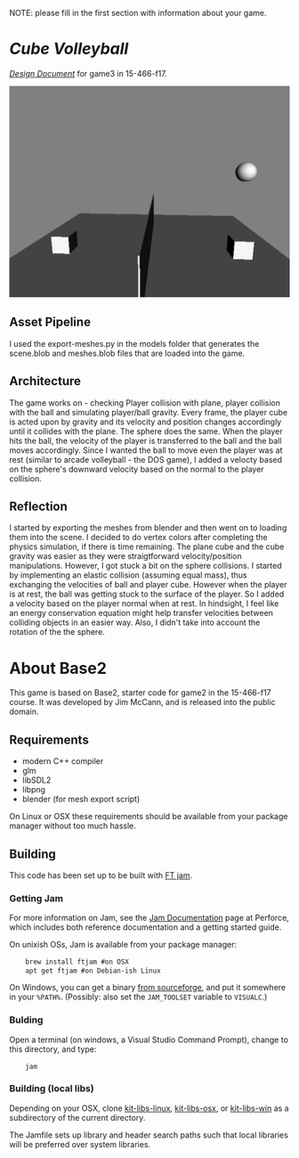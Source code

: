 NOTE: please fill in the first section with information about your game.

# *Cube Volleyball*

[*Design Document*](http://graphics.cs.cmu.edu/courses/15-466-f17/game3-designs/rmukunda/) for game3 in 15-466-f17.

![Screenshot](cube_volleyball.png)

## Asset Pipeline

I used the export-meshes.py in the models folder that generates the scene.blob and meshes.blob files that are loaded into the game.

## Architecture

The game works on - checking Player collision with plane, player collision with the ball and simulating player/ball gravity. Every frame, the player cube is acted upon by gravity and its velocity and position changes accordingly until it collides with the plane. The sphere does the same. When the player hits the ball, the velocity of the player is transferred to the ball and the ball moves accordingly. Since I wanted the ball to move even the player was at rest (similar to arcade volleyball - the DOS game), I added a velocty based on the sphere's downward velocity based on the normal to the player collision.        

## Reflection

I started by exporting the meshes from blender and then went on to loading them into the scene. I decided to do vertex colors after completing the physics simulation, if there is time remaining. The plane cube and the cube gravity was easier as they were straigtforward velocity/position manipulations. However, I got stuck a bit on the sphere collisions. I started by implementing an elastic collision (assuming equal mass), thus exchanging the velocities of ball and player cube. However when the player is at rest, the ball was getting stuck to the surface of the player. So I added a velocity based on the player normal when at rest. In hindsight, I feel like an energy conservation equation might help transfer velocities between colliding objects in an easier way. Also, I didn't take into account the rotation of the the sphere.


# About Base2

This game is based on Base2, starter code for game2 in the 15-466-f17 course. It was developed by Jim McCann, and is released into the public domain.

## Requirements

 - modern C++ compiler
 - glm
 - libSDL2
 - libpng
 - blender (for mesh export script)

On Linux or OSX these requirements should be available from your package manager without too much hassle.

## Building

This code has been set up to be built with [FT jam](https://www.freetype.org/jam/).

### Getting Jam

For more information on Jam, see the [Jam Documentation](https://www.perforce.com/documentation/jam-documentation) page at Perforce, which includes both reference documentation and a getting started guide.

On unixish OSs, Jam is available from your package manager:
```
	brew install ftjam #on OSX
	apt get ftjam #on Debian-ish Linux
```

On Windows, you can get a binary [from sourceforge](https://sourceforge.net/projects/freetype/files/ftjam/2.5.2/ftjam-2.5.2-win32.zip/download),
and put it somewhere in your `%PATH%`.
(Possibly: also set the `JAM_TOOLSET` variable to `VISUALC`.)

### Bulding
Open a terminal (on windows, a Visual Studio Command Prompt), change to this directory, and type:
```
	jam
```

### Building (local libs)

Depending on your OSX, clone 
[kit-libs-linux](https://github.com/ixchow/kit-libs-linux),
[kit-libs-osx](https://github.com/ixchow/kit-libs-osx),
or [kit-libs-win](https://github.com/ixchow/kit-libs-win)
as a subdirectory of the current directory.

The Jamfile sets up library and header search paths such that local libraries will be preferred over system libraries.
